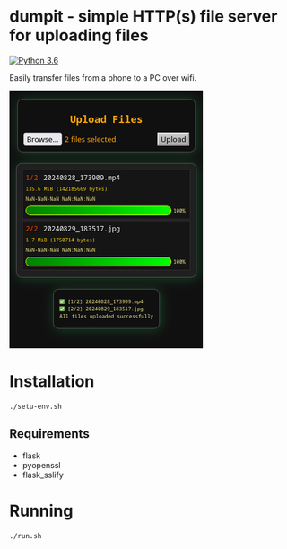# dumpit - simple HTTP(s) file server for uploading files

[![Python 3.6](https://img.shields.io/badge/Python-3.6-yellow.svg)](http://www.python.org/download/)

Easily transfer files from a phone to a PC over wifi.

<img src="preview/preview.png" width="345" height="460">

# Installation
```
./setu-env.sh
```

## Requirements
* flask
* pyopenssl
* flask_sslify

# Running
```
./run.sh
```
